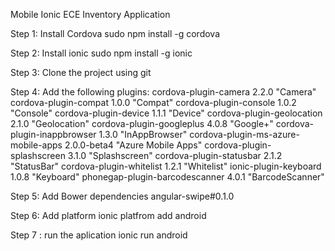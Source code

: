 Mobile Ionic ECE Inventory Application

Step 1: Install Cordova
sudo npm install -g cordova

Step 2: Install ionic
sudo npm install -g ionic

Step 3: Clone the project using git 

Step 4:
Add the following plugins:
cordova-plugin-camera 2.2.0 "Camera"
cordova-plugin-compat 1.0.0 "Compat"
cordova-plugin-console 1.0.2 "Console"
cordova-plugin-device 1.1.1 "Device"
cordova-plugin-geolocation 2.1.0 "Geolocation"
cordova-plugin-googleplus 4.0.8 "Google+"
cordova-plugin-inappbrowser 1.3.0 "InAppBrowser"
cordova-plugin-ms-azure-mobile-apps 2.0.0-beta4 "Azure Mobile Apps"
cordova-plugin-splashscreen 3.1.0 "Splashscreen"
cordova-plugin-statusbar 2.1.2 "StatusBar"
cordova-plugin-whitelist 1.2.1 "Whitelist"
ionic-plugin-keyboard 1.0.8 "Keyboard"
phonegap-plugin-barcodescanner 4.0.1 "BarcodeScanner"

Step 5: Add Bower dependencies
angular-swipe#0.1.0

Step 6: Add platform
ionic platfrom add android

Step 7 : run the aplication
ionic run android


